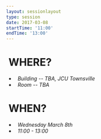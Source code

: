 ```yaml
---
layout: sessionlayout
type: session
date: 2017-03-08
startTime: '11:00'
endTime: '13:00'
---
```


&nbsp;WHERE?
============

- &nbsp;&nbsp;*Building -- TBA, JCU Townsville*
- &nbsp;&nbsp;*Room -- TBA*

&nbsp;WHEN?
===========

- &nbsp;&nbsp;*Wednesday March 8th* 
- &nbsp;&nbsp;*11:00 - 13:00*
